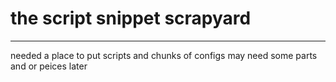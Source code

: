 # the script snippet scrapyard
____________________________________________________________
needed a place to put scripts and chunks of configs
may need some parts and or peices later


